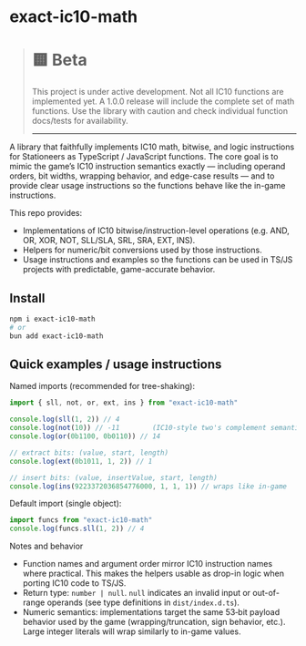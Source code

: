 # exact-ic10-math

> # 🟨 Beta
>
> This project is under active development. Not all IC10 functions are implemented yet. A
> 1.0.0 release will include the complete set of math functions. Use the library with caution and
> check individual function docs/tests for availability.
>
> ---

A library that faithfully implements IC10 math, bitwise, and logic instructions for Stationeers as TypeScript / JavaScript functions. The core goal is to mimic the game’s IC10 instruction semantics exactly — including operand orders, bit widths, wrapping behavior, and edge-case results — and to provide clear usage instructions so the functions behave like the in-game instructions.

This repo provides:

-   Implementations of IC10 bitwise/instruction-level operations (e.g. AND, OR, XOR, NOT, SLL/SLA, SRL, SRA, EXT, INS).
-   Helpers for numeric/bit conversions used by those instructions.
-   Usage instructions and examples so the functions can be used in TS/JS projects with predictable, game-accurate behavior.

## Install

```bash
npm i exact-ic10-math
# or
bun add exact-ic10-math
```

## Quick examples / usage instructions

Named imports (recommended for tree-shaking):

```ts
import { sll, not, or, ext, ins } from "exact-ic10-math"

console.log(sll(1, 2)) // 4
console.log(not(10)) // -11        (IC10-style two's complement semantics)
console.log(or(0b1100, 0b0110)) // 14

// extract bits: (value, start, length)
console.log(ext(0b1011, 1, 2)) // 1

// insert bits: (value, insertValue, start, length)
console.log(ins(9223372036854776000, 1, 1, 1)) // wraps like in-game
```

Default import (single object):

```ts
import funcs from "exact-ic10-math"
console.log(funcs.sll(1, 2)) // 4
```

Notes and behavior

-   Function names and argument order mirror IC10 instruction names where practical. This makes the helpers usable as drop-in logic when porting IC10 code to TS/JS.
-   Return type: `number | null`. `null` indicates an invalid input or out-of-range operands (see type definitions in `dist/index.d.ts`).
-   Numeric semantics: implementations target the same 53‑bit payload behavior used by the game (wrapping/truncation, sign behavior, etc.). Large integer literals will wrap similarly to in-game values.
